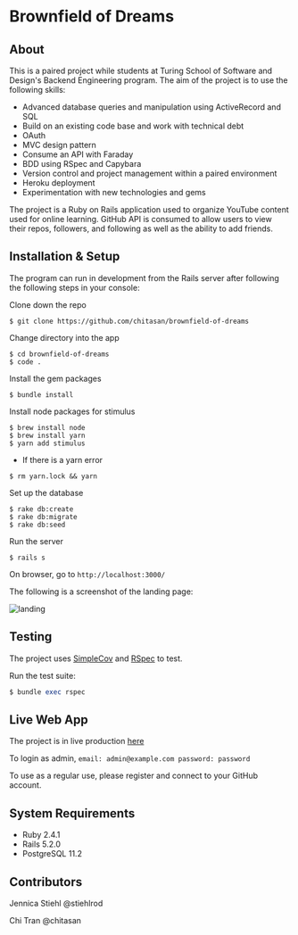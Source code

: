 # Brownfield of Dreams 

## About

This is a paired project while students at Turing School of Software and
Design's Backend Engineering program. The aim of the project is to use the following skills:

- Advanced database queries and manipulation using ActiveRecord and SQL 
- Build on an existing code base and work with technical debt
- OAuth
- MVC design pattern
- Consume an API with Faraday
- BDD using RSpec and Capybara
- Version control and project management within a paired environment
- Heroku deployment
- Experimentation with new technologies and gems

The project is a Ruby on Rails application used to organize YouTube content used for online learning. GitHub API is consumed to allow users to view their repos, followers, and following as well as the ability to add friends.

## Installation & Setup

The program can run in development from the Rails server after following the following steps in your console:

Clone down the repo
```
$ git clone https://github.com/chitasan/brownfield-of-dreams
```

Change directory into the app
```
$ cd brownfield-of-dreams
$ code .
```

Install the gem packages
```
$ bundle install
```

Install node packages for stimulus
```
$ brew install node
$ brew install yarn
$ yarn add stimulus
```

* If there is a yarn error
```
$ rm yarn.lock && yarn
```

Set up the database
```
$ rake db:create
$ rake db:migrate
$ rake db:seed
```

Run the server
```
$ rails s
```

On browser, go to `http://localhost:3000/`

The following is a screenshot of the landing page: 

![landing](Screen%20Shot%202019-04-10%20at%205.05.21%20PM.png)

## Testing

The project uses <a href="https://github.com/colszowka/simplecov"> SimpleCov</a> and <a href="https://github.com/rspec/rspec"> RSpec</a> to test.

Run the test suite:
```ruby
$ bundle exec rspec
```

## Live Web App

The project is in live production <a href='https://blooming-caverns-17100.herokuapp.com/'> here</a> 

To login as admin, `email: admin@example.com password: password`

To use as a regular use, please register and connect to your GitHub account. 

## System Requirements

* Ruby 2.4.1
* Rails 5.2.0
* PostgreSQL 11.2 

## Contributors

Jennica Stiehl @stiehlrod

Chi Tran @chitasan